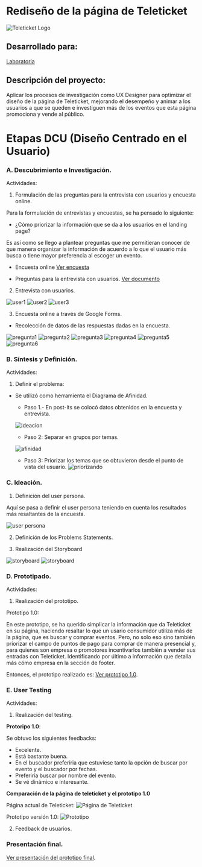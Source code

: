 # Rediseño de la página de Teleticket

![Teleticket Logo](assets/images/teleticket.jpg)

## Desarrollado para:

[Laboratoria](http://www.laboratoria.la/)


## Descripción del proyecto:

Aplicar los procesos de investigación como UX Designer para optimizar el diseño de la página de Teleticket, mejorando el desempeño y animar a los usuarios a que se queden e investiguen más de los eventos que esta página promociona y vende al público.


# Etapas DCU (Diseño Centrado en el Usuario)

### A. Descubrimiento e Investigación.

Actividades:

1. Formulación de las preguntas para la entrevista con usuarios y encuesta online.

Para la formulación de entrevistas y encuestas, se ha pensado lo siguiente:

* ¿Cómo priorizar la información que se da a los usuarios en el landing page?

Es así como se llego a plantear preguntas que me permitieran conocer de que manera organizar la información de acuerdo a lo que el usuario más busca o tiene mayor preferencia al escoger un evento.

* Encuesta online [Ver encuesta](https://docs.google.com/forms/d/e/1FAIpQLSdj8Ffw1IMyD9e_eYjiEkOvNJ9byX2mnxafHbSzBP7A3Uoy7w/viewform?usp=sf_link)

* Preguntas para la entrevista con usuarios. [Ver documento](https://docs.google.com/document/d/1hp4pRSW91uJz8U5exG9--DuwU6Hvhr5Ms5C8aU0GdLQ/edit)

2. Entrevista con usuarios.

![user1](assets/images/interview/u1.jpg)
![user2](assets/images/interview/u2.jpg)
![user3](assets/images/interview/u3.jpg)

3. Encuesta online a través de Google Forms.

* Recolección de datos de las respuestas dadas en la encuesta.

![pregunta1](assets/images/survey/p1.png)
![pregunta2](assets/images/survey/p2.png)
![pregunta3](assets/images/survey/p3.png)
![pregunta4](assets/images/survey/p4.png)
![pregunta5](assets/images/survey/p5.png)
![pregunta6](assets/images/survey/p6.png)

### B. Síntesis y Definición.

Actividades:

1. Definir el problema:

* Se utilizó como herramienta el Diagrama de Afinidad.

    * Paso 1.- En post-its se colocó datos obtenidos en la encuesta y entrevista.

    ![ideacion](assets/images/ideación.png)
    * Paso 2: Separar en grupos por temas.

    ![afinidad](assets/images/afinidad.png)
    * Paso 3: Priorizar los temas que se obtuvieron desde el punto de vista del usuario.
    ![priorizando](assets/images/organización.png)

### C. Ideación.

1. Definición del user persona.

Aquí se pasa a definir el user persona teniendo en cuenta los resultados más resaltantes de la encuesta.

![user persona](assets/images/user-persona.png)

2. Definición de los Problems Statements.

3. Realización del Storyboard

![storyboard](assets/images/storyboard1.png)
![storyboard](assets/images/storyboard2.png)

### D. Prototipado.

Actividades:

1. Realización del prototipo.

Prototipo 1.0:

En este prototipo, se ha querido simplicar la información que da Teleticket en su página, haciendo resaltar lo que un usario consumidor utiliza más de la página, que es buscar y comprar eventos.
Pero, no solo eso sino también priorizar el campo de puntos de pago para comprar de manera presencial y, para quienes son empresa o promotores incentivarlos también a vender sus entradas con Teleticket.
Identificando por último a información que detalla más cómo empresa en la sección de footer.

Entonces, el prototipo realizado es:
[Ver prototipo 1.0](https://marvelapp.com/2f07a58).

### E. User Testing

Actividades: 

1. Realización del testing.

**Protoripo 1.0**:

Se obtuvo los siguientes feedbacks:

* Excelente.
* Está bastante buena.
* En el buscador preferiria que estuviese tanto la opción de buscar por evento y el buscador por fechas.
* Preferiría buscar por nombre del evento.
* Se vé dinámico e interesante.

**Comparación de la página de teleticket y el prototipo 1.0**

Página actual de Teleticket:
![Página de Teleticket](assets/images/landingpage.png)

Prototipo versión 1.0:
![Prototipo](assets/images/prototipo.png)

2. Feedback de usuarios.

### Presentación final.

[Ver presentación del prototipo final]().
